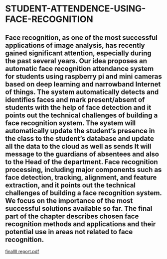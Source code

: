 # STUDENT-ATTENDENCE-USING-FACE-RECOGNITION

## Face recognition, as one of the most successful applications of image analysis, has recently gained significant attention, especially during the past several years. Our idea proposes an automatic face recognition attendance system for students using raspberry pi and mini cameras based on deep learning and narrowband Internet of things. The system automatically detects and identifies faces and mark present/absent of students with the help of face detection and it points out the technical challenges of building a face recognition system. The system will automatically update the student’s presence in the class to the student’s database and update all the data to the cloud as well as sends It will message to the guardians of absentees and also to the Head of the department. Face recognition processing, including major components such as face detection, tracking, alignment, and feature extraction, and it points out the technical challenges of building a face recognition system. We focus on the importance of the most successful solutions available so far. The final part of the chapter describes chosen face recognition methods and applications and their potential use in areas not related to face recognition.

[finallll report.pdf](https://github.com/iyashjayesh/STUDENT-ATTENDENCE-USING-FACE-RECOGNITION/files/4741994/finallll.report.pdf)
